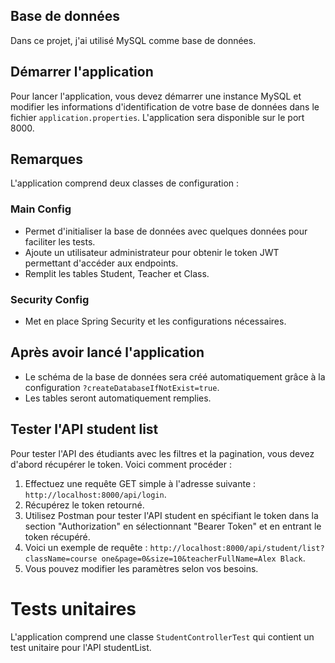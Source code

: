 ## Base de données
Dans ce projet, j'ai utilisé MySQL comme base de données.

## Démarrer l'application
Pour lancer l'application, vous devez démarrer une instance MySQL et modifier les informations d'identification de votre base de données dans le fichier `application.properties`. L'application sera disponible sur le port 8000.

## Remarques
L'application comprend deux classes de configuration :

### Main Config
- Permet d'initialiser la base de données avec quelques données pour faciliter les tests.
- Ajoute un utilisateur administrateur pour obtenir le token JWT permettant d'accéder aux endpoints.
- Remplit les tables Student, Teacher et Class.

### Security Config
- Met en place Spring Security et les configurations nécessaires.

## Après avoir lancé l'application
- Le schéma de la base de données sera créé automatiquement grâce à la configuration `?createDatabaseIfNotExist=true`.
- Les tables seront automatiquement remplies.

## Tester l'API student list
Pour tester l'API des étudiants avec les filtres et la pagination, vous devez d'abord récupérer le token. Voici comment procéder :
1. Effectuez une requête GET simple à l'adresse suivante : `http://localhost:8000/api/login`.
2. Récupérez le token retourné.
3. Utilisez Postman pour tester l'API student en spécifiant le token dans la section "Authorization" en sélectionnant "Bearer Token" et en entrant le token récupéré.
4. Voici un exemple de requête : `http://localhost:8000/api/student/list?className=course one&page=0&size=10&teacherFullName=Alex Black`.
5. Vous pouvez modifier les paramètres selon vos besoins.

# Tests unitaires
L'application comprend une classe `StudentControllerTest` qui contient un test unitaire pour l'API studentList.

